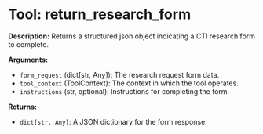 # Tool: return_research_form

**Description:** Returns a structured json object indicating a CTI research form to complete.

**Arguments:**

*   `form_request` (dict[str, Any]): The research request form data.
*   `tool_context` (ToolContext): The context in which the tool operates.
*   `instructions` (str, optional): Instructions for completing the form.

**Returns:**

*   `dict[str, Any]`: A JSON dictionary for the form response.
